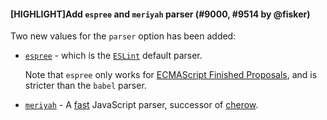 #### [HIGHLIGHT]Add `espree` and `meriyah` parser (#9000, #9514 by @fisker)

Two new values for the `parser` option has been added:

- [`espree`](https://github.com/eslint/espree) - which is the [`ESLint`](https://github.com/eslint/eslint) default parser.

  Note that `espree` only works for [ECMAScript Finished Proposals](https://github.com/tc39/proposals/blob/master/finished-proposals.md), and is stricter than the `babel` parser.

- [`meriyah`](https://github.com/meriyah/meriyah) - A [fast](https://meriyah.github.io/meriyah/performance/) JavaScript parser, successor of [cherow](https://github.com/cherow/cherow).
